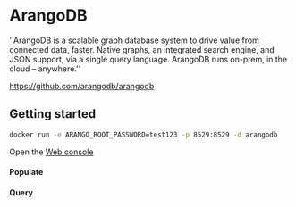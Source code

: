 # ArangoDB

''ArangoDB is a scalable graph database system to drive value from connected data, faster. Native graphs, an integrated search engine, and JSON support, via a single query language. ArangoDB runs on-prem, in the cloud – anywhere.''

https://github.com/arangodb/arangodb

## Getting started

```bash
docker run -e ARANGO_ROOT_PASSWORD=test123 -p 8529:8529 -d arangodb
```

Open the [Web console](http://localhost:8529)

#### Populate


#### Query


